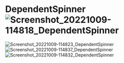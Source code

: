 # DependentSpinner![Screenshot_20221009-114818_DependentSpinner](https://user-images.githubusercontent.com/58545112/194741321-2a8f8812-3b17-4b8a-adb8-9513ad49457b.jpg)
![Screenshot_20221009-114823_DependentSpinner](https://user-images.githubusercontent.com/58545112/194741324-10c46978-baa5-4763-bc1f-377ef9316ea2.jpg)
![Screenshot_20221009-114837_DependentSpinner](https://user-images.githubusercontent.com/58545112/194741326-18420c70-7aeb-4377-93b1-effd2b605eeb.jpg)
![Screenshot_20221009-114832_DependentSpinner](https://user-images.githubusercontent.com/58545112/194741334-6731782f-ecac-4739-b34d-7b18446efb66.jpg)
